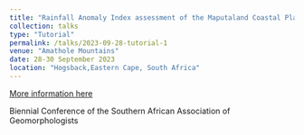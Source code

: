 ```yaml
---
title: "Rainfall Anomaly Index assessment of the Maputaland Coastal Plain"
collection: talks
type: "Tutorial"
permalink: /talks/2023-09-28-tutorial-1
venue: "Amathole Mountains"
date: 28-30 September 2023
location: "Hogsback,Eastern Cape, South Africa"
---
```


[More information here](http://exampleurl.com)

Biennial Conference of the Southern African Association of Geomorphologists
